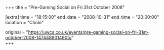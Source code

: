 +++
title = "Pre-Gaming Social on Fri 31st October 2008"

[extra]
time = "18:15:00"
end_date = "2008-10-31"
end_time = "20:00:00"
location = "Cholo"

original = "https://uwcs.co.uk/events/pre-gaming-social-on-fri-31st-october-2008-1474489014905/"    
+++



